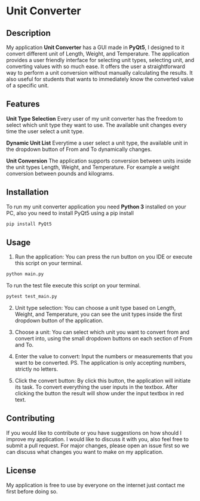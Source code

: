 # Unit Converter 

## Description

My application **Unit Converter** has a GUI made in **PyQt5**, I designed to it convert different unit of Length, Weight, and Temperature. The application provides a user friendly interface for selecting unit types, selecting unit, and converting values with so much ease. It offers the user a straightforward way to perform a unit conversion without manually calculating the results. It also useful for students that wants to immediately know the converted value of a specific unit.

## Features

**Unit Type Selection**
Every user of my unit converter has the freedom to select which unit type they want to use. The available
unit changes every time the user select a unit type.

**Dynamic Unit List**
Everytime a user select a unit type, the available unit in the dropdown button of From and To dynamically
changes.

**Unit Conversion**
The application supports conversion between units inside the unit types Length, Weight, and Temperature.
For example a weight conversion between pounds and kilograms.

## Installation

To run my unit converter application you need **Python 3** installed on your PC, also you need to install
PyQt5 using a pip install
```bash
pip install PyQt5
```

## Usage

1. Run the application: You can press the run button on you IDE or execute this script on your
terminal.
```bash
python main.py
```
To run the test file execute this script on your terminal.
```bash
pytest test_main.py
```

2. Unit type selection: You can choose a unit type based on Length, Weight, and Temperature,
you can see the unit types inside the first dropdown button of the application.

3. Choose a unit: You can select which unit you want to convert from and convert into, using the small
dropdown buttons on each section of From and To.

4. Enter the value to convert: Input the numbers or measurements that you want to be converted.
PS. The application is only accepting numbers, strictly no letters.

5. Click the convert button: By click this button, the application will initiate its task. To convert
everything the user inputs in the textbox. After clicking the button the result will show under the input
textbox in red text.


## Contributing

If you would like to contribute or you have suggestions on how should I improve my application.
I would like to discuss it with you, also feel free to submit a pull request. For major changes,
please open an issue first so we can discuss what changes you want to make on my application.

## License

My application is free to use by everyone on the internet just contact me first before doing so.